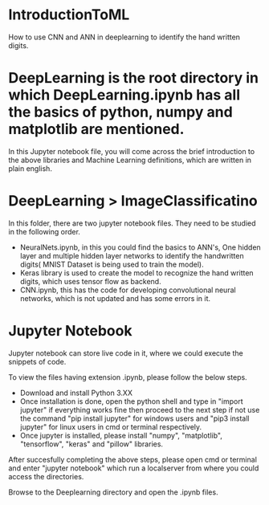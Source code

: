 # IntroductionToML
How to use CNN and ANN in deeplearning to identify the hand written digits.


# DeepLearning is the root directory in which DeepLearning.ipynb has all the basics of python, numpy and matplotlib are mentioned.
In this Jupyter notebook file, you will come across the brief introduction to the above libraries and Machine Learning definitions, which are written in plain english.

# DeepLearning > ImageClassificatino
In this folder, there are two jupyter notebook files.
They need to be studied in the following order.
* NeuralNets.ipynb, in this you could find the basics to ANN's, One hidden layer and multiple hidden layer networks to identify the handwritten digits( MNIST Dataset is being used to train the model).
* Keras library is used to create the model to recognize the hand written digits, which uses tensor flow as backend.
* CNN.ipynb, this has the code for developing convolutional neural networks, which is not updated and has some errors in it.


# Jupyter Notebook

Jupyter notebook can store live code in it, where we could execute the snippets of code.

To view the files having extension .ipynb, please follow the below steps.

* Download and install Python 3.XX
* Once installation is done, open the python shell and type in "import jupyter" if everything works fine then proceed to the next step if not use the command "pip install jupyter" for windows users and "pip3 install jupyter" for linux users in cmd or terminal respectively.
* Once jupyter is installed, please install "numpy", "matplotlib", "tensorflow", "keras" and "pillow" libraries.

After succesfully completing the above steps, please open cmd or terminal and enter "jupyter notebook" which run a localserver from where you could access the directories.

Browse to the Deeplearning directory and open the .ipynb files.
